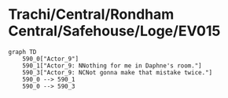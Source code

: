 # Trachi/Central/Rondham Central/Safehouse/Loge/EV015


```mermaid
graph TD
    590_0["Actor_9"]
    590_1["Actor_9: NNothing for me in Daphne's room."]
    590_3["Actor_9: NCNot gonna make that mistake twice."]
    590_0 --> 590_1
    590_0 --> 590_3
```